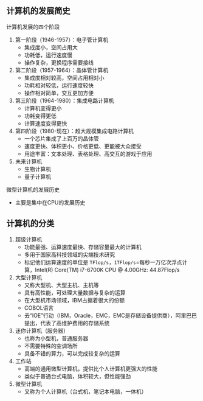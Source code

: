 ## 计算机的发展简史
计算机发展的四个阶段
1. 第一阶段（1946-1957）：电子管计算机
    - 集成度小，空间占用大
    - 功耗低，运行速度慢
    - 操作复杂，更换程序需要接线
2. 第二阶段（1957-1964）：晶体管计算机
    - 集成度相对较高，空间占用相对小
    - 功耗相对较低，运行速度较快
    - 操作相对简单，交互更加方便
3. 第三阶段（1964-1980）：集成电路计算机
    - 计算机变得更小
    - 功耗变得更低
    - 计算速度变得更快
4. 第四阶段（1980-现在）：超大规模集成电路计算机
    - 一个芯片集成了上百万的晶体管
    - 速度更快、体积更小、价格更低、更能被大众接受
    - 用途丰富：文本处理、表格处理、高交互的游戏于应用
5. 未来计算机
    - 生物计算机
    - 量子计算机

微型计算机的发展历史
- 主要是集中在CPU的发展历史

## 计算机的分类
1. 超级计算机
    - 功能最强、运算速度最快、存储容量最大的计算机
    - 多用于国家高科技领域的尖端技术研究
    - 标记他们运算速度的单位是 `TFlop/s`，`1TFlop/s`=每秒一万亿次浮点计算，Intel(R) Core(TM) i7-6700K CPU @ 4.00GHz: 44.87Flop/s
2. 大型计算机
    - 又称大型机、大型主机、主机等
    - 具有高性能，可处理大量数据与复杂的运算
    - 在大型机市场领域，IBM占据着很大的份额
    - COBOL语言
    - 去“IOE”行动（IBM，Oracle，EMC，EMC是存储设备提供商），阿里巴巴提出，代表了高维护费用的存储系统
3. 迷你计算机（服务器）
    - 也称为小型机，普通服务器
    - 不需要特殊的空调场所
    - 具备不错的算力，可以完成较复杂的运算
4. 工作站
    - 高端的通用微型计算机，提供比个人计算机更强大的性能
    - 类似于普通台式电脑，体积较大，但性能强劲
5. 微型计算机
    - 又称为个人计算机（台式机，笔记本电脑，一体机）
